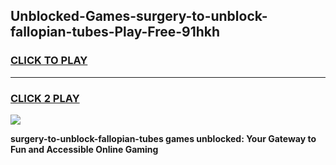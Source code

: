 
## Unblocked-Games-surgery-to-unblock-fallopian-tubes-Play-Free-91hkh
<h3>
<a href="https://premium76.site?title=surgery-to-unblock-fallopian-tubes&ref=18A1">CLICK TO PLAY</a></h3>
<hr>

<h3>
<a href="https://premium76.site?title=surgery-to-unblock-fallopian-tubes&ref=18A1">CLICK 2 PLAY</a>
  
</h3>

<a href="https://premium76.site?title=surgery-to-unblock-fallopian-tubes&ref=18A1"><img src="https://clearcache.store/games.png"></a>


**surgery-to-unblock-fallopian-tubes games unblocked: Your Gateway to Fun and Accessible Online Gaming**
